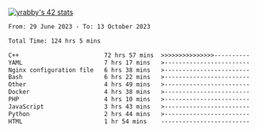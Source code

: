 
[![yrabby's 42 stats](https://badge42.vercel.app/api/v2/cljfd5ku6003508mg283uc00s/stats?cursusId=21&coalitionId=64)](https://github.com/JaeSeoKim/badge42)

<!--START_SECTION:waka-->

```txt
From: 29 June 2023 - To: 13 October 2023

Total Time: 124 hrs 5 mins

C++                        72 hrs 57 mins  >>>>>>>>>>>>>>>----------   58.79 %
YAML                       7 hrs 17 mins   >------------------------   05.88 %
Nginx configuration file   6 hrs 38 mins   >------------------------   05.35 %
Bash                       6 hrs 22 mins   >------------------------   05.14 %
Other                      4 hrs 49 mins   >------------------------   03.89 %
Docker                     4 hrs 38 mins   >------------------------   03.74 %
PHP                        4 hrs 10 mins   >------------------------   03.36 %
JavaScript                 3 hrs 43 mins   >------------------------   03.00 %
Python                     2 hrs 44 mins   >------------------------   02.21 %
HTML                       1 hr 54 mins    -------------------------   01.54 %
```

<!--END_SECTION:waka-->